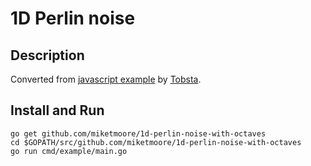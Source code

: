 # 1D Perlin noise

## Description

Converted from [javascript example](https://github.com/Tobsta) by [Tobsta](https://github.com/Tobsta).

## Install and Run

```
go get github.com/miketmoore/1d-perlin-noise-with-octaves
cd $GOPATH/src/github.com/miketmoore/1d-perlin-noise-with-octaves
go run cmd/example/main.go
```


